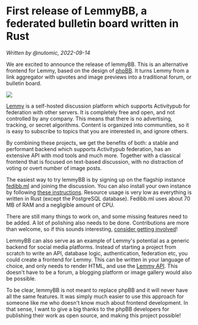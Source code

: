 # First release of LemmyBB, a federated bulletin board written in Rust

_Written by @nutomic, 2022-09-14_

We are excited to announce the release of lemmyBB. This is an alternative frontend for Lemmy, based on the design of [phpBB](https://www.phpbb.com/). It turns Lemmy from a link aggregator with upvotes and image previews into a traditional forum, or bulletin board.

![](https://lemmy.ml/pictrs/image/8d2509c3-d508-4d18-a735-4196d62dbd12.png)

[Lemmy](https://github.com/LemmyNet/lemmy) is a self-hosted discussion platform which supports Activitypub for federation with other servers. It is completely free and open, and not controlled by any company. This means that there is no advertising, tracking, or secret algorithms. Content is organized into communities, so it is easy to subscribe to topics that you are interested in, and ignore others.

By combining these projects, we get the benefits of both: a stable and performant backend which supports Activitypub federation, has an extensive API with mod tools and much more. Together with a classical frontend that is focused on text-based discussion, with no distraction of voting or overt number of image posts.

The easiest way to try lemmyBB is by signing up on the flagship instance [fedibb.ml](https://fedibb.ml/) and joining the discussion. You can also install your own instance by following [these instructions](https://github.com/LemmyNet/lemmyBB#installation). Resource usage is very low as everything is written in Rust (except the PostgreSQL database). Fedibb.ml uses about 70 MB of RAM and a negligible amount of CPU.

There are still many things to work on, and some missing features need to be added. A lot of polishing also needs to be done. Contributions are more than welcome, so if this sounds interesting, [consider getting involved](https://github.com/LemmyNet/lemmyBB)!

LemmyBB can also serve as an example of Lemmy's potential as a generic backend for social media platforms. Instead of starting a project from scratch to write an API, database logic, authentication, federation etc, you could create a frontend for Lemmy. This can be written in your language of choice, and only needs to render HTML, and use the [Lemmy API](https://join-lemmy.org/api/index.html). This doesn't have to be a forum, a blogging platform or image gallery would also be possible.

To be clear, lemmyBB is not meant to replace phpBB and it will never have all the same features. It was simply much easier to use this approach for someone like me who doesn't know much about frontend development. In that sense, I want to give a big thanks to the phpBB developers for publishing their work as open source, and making this project possible!
